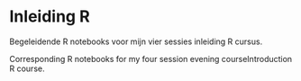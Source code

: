 # Inleiding R

Begeleidende R notebooks voor mijn vier sessies inleiding R cursus.

Corresponding R notebooks for my four session evening courseIntroduction R course.
